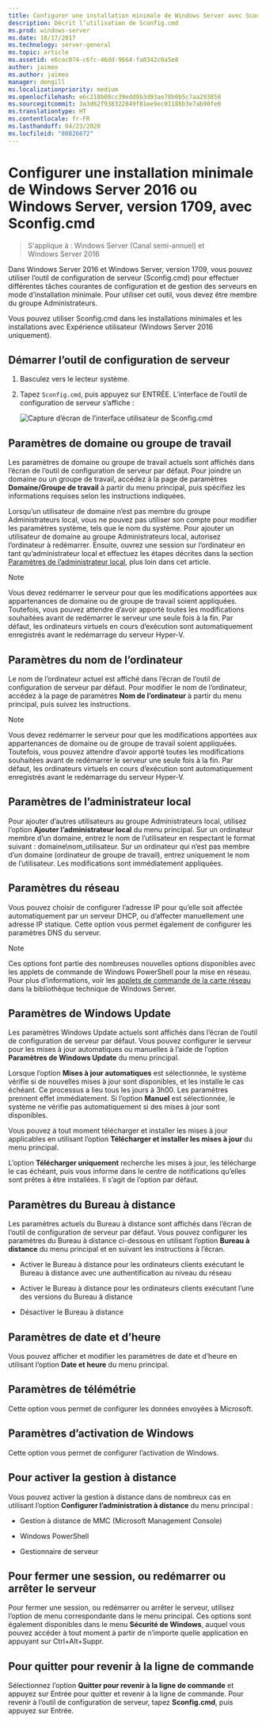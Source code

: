 ```yaml
---
title: Configurer une installation minimale de Windows Server avec Sconfig.cmd
description: Décrit l’utilisation de Sconfig.cmd
ms.prod: windows-server
ms.date: 10/17/2017
ms.technology: server-general
ms.topic: article
ms.assetid: e6cac074-c6fc-46dd-9664-fa0342c0a5e8
author: jaimeo
ms.author: jaimeo
manager: dongill
ms.localizationpriority: medium
ms.openlocfilehash: e6c218b08cc39edd9b3d93ae78b0b5c7aa293858
ms.sourcegitcommit: 3a3d62f938322849f81ee9ec01186b3e7ab90fe0
ms.translationtype: HT
ms.contentlocale: fr-FR
ms.lasthandoff: 04/23/2020
ms.locfileid: "80826672"
---
```

# <a name="configure-a-server-core-installation-of-windows-server-2016-or-windows-server-version-1709-with-sconfigcmd"></a>Configurer une installation minimale de Windows Server 2016 ou Windows Server, version 1709, avec Sconfig.cmd

> S'applique à : Windows Server (Canal semi-annuel) et Windows Server 2016

Dans Windows Server 2016 et Windows Server, version 1709, vous pouvez utiliser l’outil de configuration de serveur (Sconfig.cmd) pour effectuer différentes tâches courantes de configuration et de gestion des serveurs en mode d’installation minimale. Pour utiliser cet outil, vous devez être membre du groupe Administrateurs.

Vous pouvez utiliser Sconfig.cmd dans les installations minimales et les installations avec Expérience utilisateur (Windows Server 2016 uniquement).

## <a name="start-the-server-configuration-tool"></a>Démarrer l’outil de configuration de serveur

1. Basculez vers le lecteur système.

2. Tapez `Sconfig.cmd`, puis appuyez sur ENTRÉE. L’interface de l’outil de configuration de serveur s’affiche :

    ![Capture d’écran de l’interface utilisateur de Sconfig.cmd](media/mainsconfigpage.png)

## <a name="domainworkgroup-settings"></a>Paramètres de domaine ou groupe de travail

Les paramètres de domaine ou groupe de travail actuels sont affichés dans l’écran de l’outil de configuration de serveur par défaut. Pour joindre un domaine ou un groupe de travail, accédez à la page de paramètres **Domaine/Groupe de travail** à partir du menu principal, puis spécifiez les informations requises selon les instructions indiquées.

Lorsqu’un utilisateur de domaine n’est pas membre du groupe Administrateurs local, vous ne pouvez pas utiliser son compte pour modifier les paramètres système, tels que le nom du système. Pour ajouter un utilisateur de domaine au groupe Administrateurs local, autorisez l’ordinateur à redémarrer. Ensuite, ouvrez une session sur l’ordinateur en tant qu’administrateur local et effectuez les étapes décrites dans la section [Paramètres de l’administrateur local](#local-administrator-settings), plus loin dans cet article.

> [!NOTE]
> Vous devez redémarrer le serveur pour que les modifications apportées aux appartenances de domaine ou de groupe de travail soient appliquées. Toutefois, vous pouvez attendre d’avoir apporté toutes les modifications souhaitées avant de redémarrer le serveur une seule fois à la fin. Par défaut, les ordinateurs virtuels en cours d’exécution sont automatiquement enregistrés avant le redémarrage du serveur Hyper-V.

## <a name="computer-name-settings"></a>Paramètres du nom de l’ordinateur

Le nom de l’ordinateur actuel est affiché dans l’écran de l’outil de configuration de serveur par défaut. Pour modifier le nom de l’ordinateur, accédez à la page de paramètres **Nom de l’ordinateur** à partir du menu principal, puis suivez les instructions.

> [!NOTE]
> Vous devez redémarrer le serveur pour que les modifications apportées aux appartenances de domaine ou de groupe de travail soient appliquées. Toutefois, vous pouvez attendre d’avoir apporté toutes les modifications souhaitées avant de redémarrer le serveur une seule fois à la fin. Par défaut, les ordinateurs virtuels en cours d’exécution sont automatiquement enregistrés avant le redémarrage du serveur Hyper-V.

## <a name="local-administrator-settings"></a>Paramètres de l’administrateur local

Pour ajouter d’autres utilisateurs au groupe Administrateurs local, utilisez l’option **Ajouter l’administrateur local** du menu principal. Sur un ordinateur membre d’un domaine, entrez le nom de l’utilisateur en respectant le format suivant : domaine\nom_utilisateur. Sur un ordinateur qui n’est pas membre d’un domaine (ordinateur de groupe de travail), entrez uniquement le nom de l’utilisateur. Les modifications sont immédiatement appliquées.

## <a name="network-settings"></a>Paramètres du réseau

Vous pouvez choisir de configurer l’adresse IP pour qu’elle soit affectée automatiquement par un serveur DHCP, ou d’affecter manuellement une adresse IP statique. Cette option vous permet également de configurer les paramètres DNS du serveur.

> [!NOTE]
> Ces options font partie des nombreuses nouvelles options disponibles avec les applets de commande de Windows PowerShell pour la mise en réseau. Pour plus d’informations, voir les [applets de commande de la carte réseau](https://docs.microsoft.com/powershell/module/netadapter/?view=win10-ps) dans la bibliothèque technique de Windows Server.

## <a name="windows-update-settings"></a>Paramètres de Windows Update

Les paramètres Windows Update actuels sont affichés dans l’écran de l’outil de configuration de serveur par défaut. Vous pouvez configurer le serveur pour les mises à jour automatiques ou manuelles à l’aide de l’option **Paramètres de Windows Update** du menu principal.

Lorsque l’option **Mises à jour automatiques** est sélectionnée, le système vérifie si de nouvelles mises à jour sont disponibles, et les installe le cas échéant. Ce processus a lieu tous les jours à 3h00. Les paramètres prennent effet immédiatement. Si l’option **Manuel** est sélectionnée, le système ne vérifie pas automatiquement si des mises à jour sont disponibles.

Vous pouvez à tout moment télécharger et installer les mises à jour applicables en utilisant l’option **Télécharger et installer les mises à jour** du menu principal.

L’option **Télécharger uniquement** recherche les mises à jour, les télécharge le cas échéant, puis vous informe dans le centre de notifications qu’elles sont prêtes à être installées. Il s’agit de l’option par défaut.

## <a name="remote-desktop-settings"></a>Paramètres du Bureau à distance

Les paramètres actuels du Bureau à distance sont affichés dans l’écran de l’outil de configuration de serveur par défaut. Vous pouvez configurer les paramètres du Bureau à distance ci-dessous en utilisant l’option **Bureau à distance** du menu principal et en suivant les instructions à l’écran.

- Activer le Bureau à distance pour les ordinateurs clients exécutant le Bureau à distance avec une authentification au niveau du réseau

- Activer le Bureau à distance pour les ordinateurs clients exécutant l’une des versions du Bureau à distance

- Désactiver le Bureau à distance

## <a name="date-and-time-settings"></a>Paramètres de date et d’heure

Vous pouvez afficher et modifier les paramètres de date et d’heure en utilisant l’option **Date et heure** du menu principal.

## <a name="telemetry-settings"></a>Paramètres de télémétrie

Cette option vous permet de configurer les données envoyées à Microsoft.

## <a name="windows-activation-settings"></a>Paramètres d’activation de Windows

Cette option vous permet de configurer l’activation de Windows.

## <a name="to-enable-remote-management"></a>Pour activer la gestion à distance

Vous pouvez activer la gestion à distance dans de nombreux cas en utilisant l’option **Configurer l’administration à distance** du menu principal :

- Gestion à distance de MMC (Microsoft Management Console)

- Windows PowerShell

- Gestionnaire de serveur  

## <a name="to-log-off-restart-or-shut-down-the-server"></a>Pour fermer une session, ou redémarrer ou arrêter le serveur

Pour fermer une session, ou redémarrer ou arrêter le serveur, utilisez l’option de menu correspondante dans le menu principal. Ces options sont également disponibles dans le menu **Sécurité de Windows**, auquel vous pouvez accéder à tout moment à partir de n’importe quelle application en appuyant sur Ctrl+Alt+Suppr.  

## <a name="to-exit-to-the-command-line"></a>Pour quitter pour revenir à la ligne de commande
  
Sélectionnez l’option **Quitter pour revenir à la ligne de commande** et appuyez sur Entrée pour quitter et revenir à la ligne de commande. Pour revenir à l’outil de configuration de serveur, tapez **Sconfig.cmd**, puis appuyez sur Entrée.
